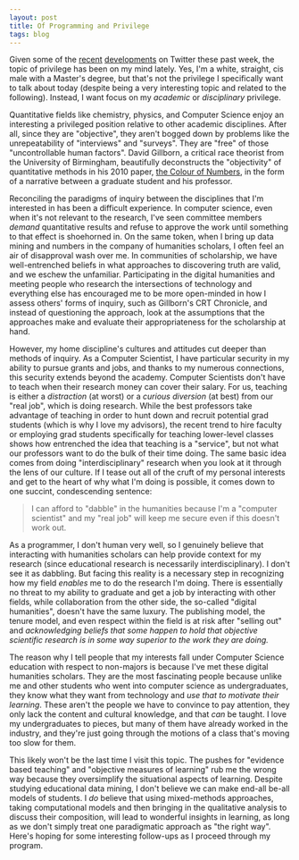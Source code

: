 ```yaml
---
layout: post
title: Of Programming and Privilege
tags: blog
---
```


Given some of the
[recent](http://www.huffingtonpost.co.uk/2013/07/27/twitter-rape-abuse_n_3663904.html)
[developments](http://queereka.com/2013/08/03/on-august-4th-come-see-scenic-twitter/)
on Twitter these past week, the topic of privilege has been on my mind lately.
Yes, I'm a white, straight, cis male with a Master's degree, but that's not the
privilege I specifically want to talk about today (despite being a very interesting
topic and related to the following). Instead, I want focus on my *academic* or
*disciplinary* privilege.

Quantitative fields like chemistry, physics, and Computer Science enjoy an
interesting a privileged position relative to other academic disciplines.
After all, since they are "objective", they aren't bogged down by problems like
the unrepeatability of "interviews" and "surveys". They are "free" of those
"uncontrollable human factors". David Gillborn, a critical race theorist from
the University of Birmingham, beautifully deconstructs the "objectivity" of
quantitative methods in his 2010 paper,
[the Colour of Numbers](http://eprints.ioe.ac.uk/1638/), in the form of a
narrative between a graduate student and his professor.

Reconciling the paradigms of inquiry between the disciplines that I'm interested
in has been a difficult experience. In computer science, even when it's not
relevant to the research, I've seen committee members *demand* quantitative
results and refuse to approve the work until something to that effect is
shoehorned in. On the same token, when I bring up data mining and numbers in the
company of humanities scholars, I often feel an air of disapproval wash over me.
In communities of scholarship, we have well-entrenched beliefs in what approaches
to discovering truth are valid, and we eschew the unfamiliar. Participating in
the digital humanities and meeting people who research the intersections of
technology and everything else has encouraged me to be more open-minded in how
I assess others' forms of inquiry, such as Gillborn's CRT Chronicle, and instead
of questioning the approach, look at the assumptions that the approaches make
and evaluate their appropriateness for the scholarship at hand.

However, my home discipline's cultures and attitudes cut deeper than methods of
inquiry. As a Computer Scientist, I have particular security in my ability to
pursue grants and jobs, and thanks to my numerous connections, this security
extends beyond the academy. Computer Scientists don't have to teach when their
research money can cover their salary. For us, teaching is either a *distraction*
(at worst) or a *curious diversion* (at best) from our "real job", which is doing
research. While the best professors take advantage of teaching in order to hunt
down and recruit potential grad students (which is why I love my advisors),
the recent trend to hire faculty or employing grad students specifically for
teaching lower-level classes shows how entrenched the idea that teaching is a
"service", but not what our professors want to do the bulk of their time doing.
The same basic idea comes from doing "interdisciplinary" research when you look
at it through the lens of our culture. If I tease out all of the cruft of my
personal interests and get to the heart of why what I'm doing is possible, it
comes down to one succint, condescending sentence:

> I can afford to "dabble" in the humanities because I'm a "computer
> scientist" and my "real job" will keep me secure even if this
> doesn't work out.

As a programmer, I don't human very well, so I genuinely believe that interacting
with humanities scholars can help provide context for my research (since
educational research is necessarily interdisciplinary). I don't see it as dabbling.
But facing this reality is a necessary step in recognizing how my field *enables*
me to do the research I'm doing. There is essentially no threat to my ability to
graduate and get a job by interacting with other fields, while collaboration from
the other side, the so-called "digital humanities", doesn't have the same luxury.
The publishing model, the tenure model, and even respect within the field is at
risk after "selling out" and *acknowledging beliefs that some happen to hold that
objective scientific research is in some way superior to the work they are doing.*

The reason why I tell people that my interests fall under Computer Science
education with respect to non-majors is because I've met these digital humanities
scholars. They are the most fascinating people because unlike me and other
students who went into computer science as undergraduates, they know what they
want from technology and *use that to motivate their learning*. These aren't the
people we have to convince to pay attention, they only lack the content and
cultural knowledge, and that *can* be taught. I love my undergraduates to pieces,
but many of them have already worked in the industry, and they're just going
through the motions of a class that's moving too slow for them.

This likely won't be the last time I visit this topic. The pushes for "evidence
based teaching" and "objective measures of learning" rub me the wrong way
because they oversimplify the situational aspects of learning. Despite studying
educational data mining, I don't believe we can make end-all be-all models of
students. I *do* believe that using mixed-methods approaches, taking computational
models and then bringing in the qualitative analysis to discuss their composition,
will lead to wonderful insights in learning, as long as we don't simply treat
one paradigmatic approach as "the right way". Here's hoping for some interesting
follow-ups as I proceed through my program.

